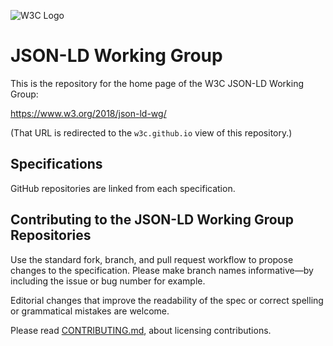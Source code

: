 
![W3C Logo](https://www.w3.org/Icons/w3c_home)

# JSON-LD Working Group

This is the repository for the home page of the W3C JSON-LD Working Group:

https://www.w3.org/2018/json-ld-wg/

(That URL is redirected to the `w3c.github.io` view of this repository.)

## Specifications

GitHub repositories are linked from each specification.

## Contributing to the JSON-LD Working Group Repositories

Use the standard fork, branch, and pull request workflow to propose changes to the specification. Please make branch names informative—by including the issue or bug number for example.

Editorial changes that improve the readability of the spec or correct spelling or grammatical mistakes are welcome.

Please read [CONTRIBUTING.md](CONTRIBUTING.md), about licensing contributions.
